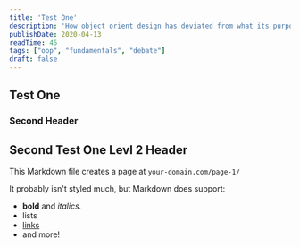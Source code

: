```yaml
---
title: 'Test One'
description: 'How object orient design has deviated from what its purpose.'
publishDate: 2020-04-13
readTime: 45
tags: ["oop", "fundamentals", "debate"]
draft: false
---
```


## Test One 

### Second Header 

## Second Test One Levl 2 Header

This Markdown file creates a page at `your-domain.com/page-1/`

It probably isn't styled much, but Markdown does support:
- **bold** and _italics._
- lists
- [links](https://astro.build)
- and more!
